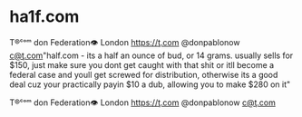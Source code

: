 # ha1f.com
T®ᶜᵒᵐ don Federation👁  London  https://ţ.com @donpablonow c@ţ.com"half.com - its a half an ounce of bud, or 14 grams. usually sells for $150, just make sure you dont get caught with that shit or itll become a federal case and youll get screwed for distribution, otherwise its a good deal cuz your practically payin $10 a dub, allowing you to make $280 on it"
T®ᶜᵒᵐ don Federation👁  London  https://ţ.com @donpablonow c@ţ.com